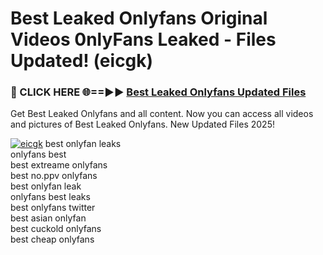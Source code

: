 # Best Leaked Onlyfans Original Videos 0nlyFans Leaked - Files Updated! (eicgk)

<h3>🔴 CLICK HERE 🌐==►► <a href="https://tinyurl.com/3hn5wdd3" rel="nofollow">Best Leaked Onlyfans Updated Files</a></h3>

Get Best Leaked Onlyfans and all content. Now you can access all videos and pictures of Best Leaked Onlyfans. New Updated Files 2025!

[![eicgk](https://i.imgur.com/4HnBqBT.gif)](https://tinyurl.com/3hn5wdd3)
best onlyfan leaks<br>
onlyfans best<br>
best extreame onlyfans<br>
best no.ppv onlyfans<br>
best onlyfan leak<br>
onlyfans best leaks<br>
best onlyfans twitter<br>
best asian onlyfan<br>
best cuckold onlyfans<br>
best cheap onlyfans
